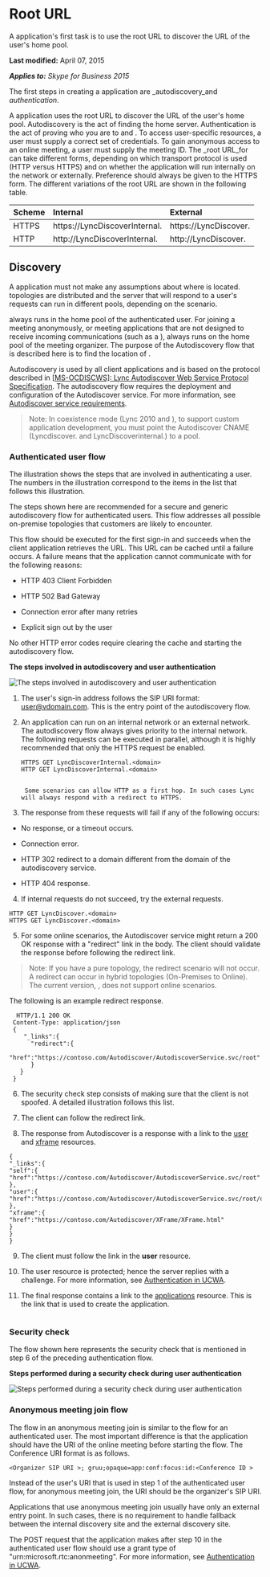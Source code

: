 
# Root URL
A application's first task is to use the root URL to discover the URL of the user's home pool.

 **Last modified:** April 07, 2015

 _**Applies to:** Skype for Business 2015_

The first steps in creating a application are _autodiscovery_and _authentication_.

A application uses the root URL to discover the URL of the user's home pool. Autodiscovery is the act of finding the home server.
Authentication is the act of proving who you are to and . To access user-specific resources, a user must supply a correct set of credentials. To gain anonymous access to an online meeting, a user must supply the meeting ID. 
The _root URL_for can take different forms, depending on which transport protocol is used (HTTP versus HTTPS) and on whether the application will run internally on the network or externally. Preference should always be given to the HTTPS form.
The different variations of the root URL are shown in the following table. 


|**Scheme**|**Internal**|**External**|
|:-----|:-----|:-----|
|HTTPS|https://LyncDiscoverInternal.<domain>|https://LyncDiscover.<domain>|
|HTTP|http://LyncDiscoverInternal.<domain>|http://LyncDiscover.<domain>|

## Discovery

A application must not make any assumptions about where is located. topologies are distributed and the server that will respond to a user's requests can run in different pools, depending on the scenario.

 always runs in the home pool of the authenticated user. For joining a meeting anonymously, or meeting applications that are not designed to receive incoming communications (such as a ), always runs on the home pool of the meeting organizer. The purpose of the Autodiscovery flow that is described here is to find the location of .

Autodiscovery is used by all client applications and is based on the protocol described in [ [MS-OCDISCWS]: Lync Autodiscover Web Service Protocol Specification](http://msdn.microsoft.com/en-us/library/hh623245%28v=office.12%29.aspx). The autodiscovery flow requires the deployment and configuration of the Autodiscover service. For more information, see [Autodiscover service requirements](http://technet.microsoft.com/en-us/library/hh690012%28v=ocs.15%29.aspx). 


> Note: In coexistence mode (Lync 2010 and ), to support custom application development, you must point the Autodiscover CNAME (Lyncdiscover.<domain> and LyncDiscoverinternal.<domain>) to a pool.


### Authenticated user flow

The illustration shows the steps that are involved in authenticating a user. The numbers in the illustration correspond to the items in the list that follows this illustration.

The steps shown here are recommended for a secure and generic autodiscovery flow for authenticated users. This flow addresses all possible on-premise topologies that customers are likely to encounter.

This flow should be executed for the first sign-in and succeeds when the client application retrieves the URL. This URL can be cached until a failure occurs. A failure means that the application cannot communicate with for the following reasons:


- HTTP 403 Client Forbidden
 
- HTTP 502 Bad Gateway
 
- Connection error after many retries
 
- Explicit sign out by the user
 
No other HTTP error codes require clearing the cache and starting the autodiscovery flow.


**The steps involved in autodiscovery and user authentication**

![The steps involved in autodiscovery and user authentication](images/UCWA15Con_RootURL.png)

1. The user's sign-in address follows the SIP URI format: user@vdomain.com. This is the entry point of the autodiscovery flow.
 
2. An application can run on an internal network or an external network. The autodiscovery flow always gives priority to the internal network. The following requests can be executed in parallel, although it is highly recommended that only the HTTPS request be enabled.
 
   ```
   HTTPS GET LyncDiscoverInternal.<domain>
   HTTP GET LyncDiscoverInternal.<domain>
  
   ```
        Some scenarios can allow HTTP as a first hop. In such cases Lync will always respond with a redirect to HTTPS.
 
3. The response from these requests will fail if any of the following occurs:
 
 - No response, or a timeout occurs.
 
 - Connection error.
 
 - HTTP 302 redirect to a domain different from the domain of the autodiscovery service.
 
 - HTTP 404 response.
 
4. If internal requests do not succeed, try the external requests.
 
 ```
 HTTP GET LyncDiscover.<domain> 
HTTPS GET LyncDiscover.<domain>
 ```

5. For some online scenarios, the Autodiscover service might return a 200 OK response with a "redirect" link in the body. The client should validate the response before following the redirect link. 
 
 > Note: If you have a pure topology, the redirect scenario will not occur. A redirect can occur in hybrid topologies (On-Premises to Online). The current version, , does not support online scenarios.

   The following is an example redirect response.
 
 ```
   HTTP/1.1 200 OK
  Content-Type: application/json
  {
     "_links":{
       "redirect":{
         "href":"https://contoso.com/Autodiscover/AutodiscoverService.svc/root"
       }
    }
  }
 ```

6. The security check step consists of making sure that the client is not spoofed. A detailed illustration follows this list.
 
7. The client can follow the redirect link.
 
8. The response from Autodiscover is a response with a link to the [user](user_ref.md) and [xframe](xframe_ref.md) resources.
 
 ```
 {
 "_links":{
 "self":{
 "href":"https://contoso.com/Autodiscover/AutodiscoverService.svc/root"
 },
 "user":{
 "href":"https://contoso.com/Autodiscover/AutodiscoverService.svc/root/oauth/user"
 },
 "xframe":{
 "href":"https://contoso.com/Autodiscover/XFrame/XFrame.html"
 }
 }
}
 ```

9. The client must follow the link in the **user** resource.
 
10. The user resource is protected; hence the server replies with a challenge. For more information, see [Authentication in UCWA](AuthenticationInUCWA.md).
 
11. The final response contains a link to the [applications](applications_ref.md) resource. This is the link that is used to create the application.
 
 ```
 
 ```


### Security check

The flow shown here represents the security check that is mentioned in step 6 of the preceding authentication flow.


**Steps performed during a security check during user authentication**

![Steps performed during a security check during user authentication](images/UCWA15Con_SecurityCheck.png)


### Anonymous meeting join flow

The flow in an anonymous meeting join is similar to the flow for an authenticated user. The most important difference is that the application should have the URI of the online meeting before starting the flow. The Conference URI format is as follows.


```
<Organizer SIP URI >; gruu;opaque=app:conf:focus:id:<Conference ID >
```

Instead of the user's URI that is used in step 1 of the authenticated user flow, for anonymous meeting join, the URI should be the organizer's SIP URI.

Applications that use anonymous meeting join usually have only an external entry point. In such cases, there is no requirement to handle fallback between the internal discovery site and the external discovery site. 

The POST request that the application makes after step 10 in the authenticated user flow should use a grant type of "urn:microsoft.rtc:anonmeeting". For more information, see [Authentication in UCWA](AuthenticationInUCWA.md).

